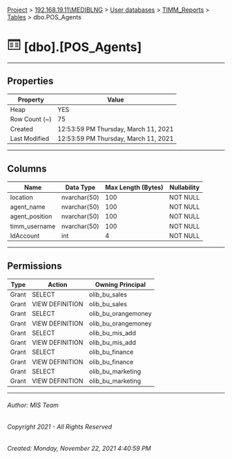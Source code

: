 #### 

[Project](../../../../index.md) > [192.168.19.11\\MEDIBLNG](../../../index.md) > [User databases](../../index.md) > [TIMM_Reports](../index.md) > [Tables](Tables.md) > dbo.POS_Agents

# ![Tables](../../../../Images/Table32.png) [dbo].[POS_Agents]

---

## <a name="#properties"></a>Properties

| Property | Value |
|---|---|
| Heap | YES |
| Row Count (~) | 75 |
| Created | 12:53:59 PM Thursday, March 11, 2021 |
| Last Modified | 12:53:59 PM Thursday, March 11, 2021 |


---

## <a name="#columns"></a>Columns

| Name | Data Type | Max Length (Bytes) | Nullability |
|---|---|---|---|
| location | nvarchar(50) | 100 | NOT NULL |
| agent_name | nvarchar(50) | 100 | NOT NULL |
| agent_position | nvarchar(50) | 100 | NOT NULL |
| timm_username | nvarchar(50) | 100 | NOT NULL |
| IdAccount | int | 4 | NOT NULL |


---

## <a name="#permissions"></a>Permissions

| Type | Action | Owning Principal |
|---|---|---|
| Grant | SELECT | olib_bu_sales |
| Grant | VIEW DEFINITION | olib_bu_sales |
| Grant | SELECT | olib_bu_orangemoney |
| Grant | VIEW DEFINITION | olib_bu_orangemoney |
| Grant | SELECT | olib_bu_mis_add |
| Grant | VIEW DEFINITION | olib_bu_mis_add |
| Grant | SELECT | olib_bu_finance |
| Grant | VIEW DEFINITION | olib_bu_finance |
| Grant | SELECT | olib_bu_marketing |
| Grant | VIEW DEFINITION | olib_bu_marketing |


---

###### Author:  MIS Team

###### Copyright 2021 - All Rights Reserved

###### Created: Monday, November 22, 2021 4:40:59 PM

